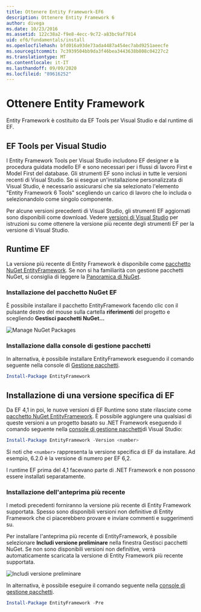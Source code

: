 ```yaml
---
title: Ottenere Entity Framework-EF6
description: Ottenere Entity Framework 6
author: divega
ms.date: 10/23/2016
ms.assetid: 122c38a2-f9e8-4ecc-9c72-a83bc9af7814
uid: ef6/fundamentals/install
ms.openlocfilehash: bfd016a93de73ada4487a454ec7abd9251aeecfe
ms.sourcegitcommit: 7c3939504bb9da3f46bea3443638b808c04227c2
ms.translationtype: MT
ms.contentlocale: it-IT
ms.lasthandoff: 09/09/2020
ms.locfileid: "89616252"
---
```

# <a name="get-entity-framework"></a>Ottenere Entity Framework
Entity Framework è costituito da EF Tools per Visual Studio e dal runtime di EF.

## <a name="ef-tools-for-visual-studio"></a>EF Tools per Visual Studio

I Entity Framework Tools per Visual Studio includono EF designer e la procedura guidata modello EF e sono necessari per i flussi di lavoro First e Model First del database. Gli strumenti EF sono inclusi in tutte le versioni recenti di Visual Studio. Se si esegue un'installazione personalizzata di Visual Studio, è necessario assicurarsi che sia selezionato l'elemento "Entity Framework 6 Tools" scegliendo un carico di lavoro che lo includa o selezionandolo come singolo componente.

Per alcune versioni precedenti di Visual Studio, gli strumenti EF aggiornati sono disponibili come download. Vedere [versioni di Visual Studio](xref:ef6/what-is-new/visual-studio) per istruzioni su come ottenere la versione più recente degli strumenti EF per la versione di Visual Studio.

## <a name="ef-runtime"></a>Runtime EF

La versione più recente di Entity Framework è disponibile come [pacchetto NuGet EntityFramework](https://nuget.org/packages/EntityFramework/). Se non si ha familiarità con gestione pacchetti NuGet, si consiglia di leggere la [Panoramica di NuGet](/nuget/consume-packages/overview-and-workflow).

### <a name="installing-the-ef-nuget-package"></a>Installazione del pacchetto NuGet EF

È possibile installare il pacchetto EntityFramework facendo clic con il pulsante destro del mouse sulla cartella **riferimenti** del progetto e scegliendo **Gestisci pacchetti NuGet...**

![Manage NuGet Packages](~/ef6/media/managenugetpackages.png)

### <a name="installing-from-package-manager-console"></a>Installazione dalla console di gestione pacchetti

In alternativa, è possibile installare EntityFramework eseguendo il comando seguente nella console di [Gestione pacchetti](https://docs.nuget.org/docs/start-here/using-the-package-manager-console).

``` powershell
Install-Package EntityFramework
```

## <a name="installing-a-specific-version-of-ef"></a>Installazione di una versione specifica di EF

Da EF 4,1 in poi, le nuove versioni di EF Runtime sono state rilasciate come [pacchetto NuGet EntityFramework](https://www.nuget.org/packages/EntityFramework/). È possibile aggiungere una qualsiasi di queste versioni a un progetto basato su .NET Framework eseguendo il comando seguente nella [console di gestione pacchetti](https://docs.nuget.org/docs/start-here/using-the-package-manager-console)di Visual Studio:

``` powershell
Install-Package EntityFramework -Version <number>
```

Si noti che `<number>` rappresenta la versione specifica di EF da installare. Ad esempio, 6.2.0 è la versione di numero per EF 6,2.   

I runtime EF prima del 4,1 facevano parte di .NET Framework e non possono essere installati separatamente.

### <a name="installing-the-latest-preview"></a>Installazione dell'anteprima più recente

I metodi precedenti forniranno la versione più recente di Entity Framework supportata. Spesso sono disponibili versioni non definitive di Entity Framework che ci piacerebbero provare e inviare commenti e suggerimenti su.

Per installare l'anteprima più recente di EntityFramework, è possibile selezionare **Includi versione preliminare** nella finestra Gestisci pacchetti NuGet. Se non sono disponibili versioni non definitive, verrà automaticamente scaricata la versione di Entity Framework più recente supportata.

![Includi versione preliminare](~/ef6/media/includeprerelease.png)

In alternativa, è possibile eseguire il comando seguente nella [console di gestione pacchetti](https://docs.nuget.org/docs/start-here/using-the-package-manager-console).

``` powershell
Install-Package EntityFramework -Pre
```
